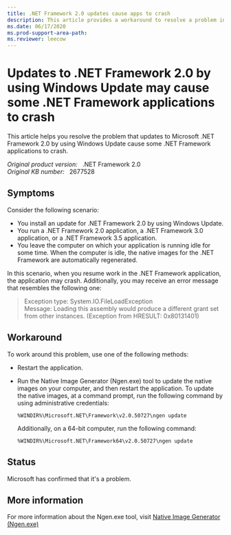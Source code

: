 ```yaml
---
title: .NET Framework 2.0 updates cause apps to crash
description: This article provides a workaround to resolve a problem in which updates to the .NET Framework 2.0 by using Windows Update may cause some .NET Framework applications to crash.
ms.date: 06/17/2020
ms.prod-support-area-path:
ms.reviewer: leecow
---
```

# Updates to .NET Framework 2.0 by using Windows Update may cause some .NET Framework applications to crash

This article helps you resolve the problem that updates to Microsoft .NET Framework 2.0 by using Windows Update cause some .NET Framework applications to crash.

_Original product version:_ &nbsp; .NET Framework 2.0  
_Original KB number:_ &nbsp; 2677528

## Symptoms

Consider the following scenario:

- You install an update for .NET Framework 2.0 by using Windows Update.
- You run a .NET Framework 2.0 application, a .NET Framework 3.0 application, or a .NET Framework 3.5 application.
- You leave the computer on which your application is running idle for some time. When the computer is idle, the native images for the .NET Framework are automatically regenerated.

In this scenario, when you resume work in the .NET Framework application, the application may crash. Additionally, you may receive an error message that resembles the following one:

> Exception type: System.IO.FileLoadException  
> Message: Loading this assembly would produce a different grant set from other instances. (Exception from HRESULT: 0x80131401)

## Workaround

To work around this problem, use one of the following methods:

- Restart the application.
- Run the Native Image Generator (Ngen.exe) tool to update the native images on your computer, and then restart the application. To update the native images, at a command prompt, run the following command by using administrative credentials:

    ```console
    %WINDIR%\Microsoft.NET\Framework\v2.0.50727\ngen update
    ```

    Additionally, on a 64-bit computer, run the following command:

    ```console
    %WINDIR%\Microsoft.NET\Framework64\v2.0.50727\ngen update
    ```

## Status

Microsoft has confirmed that it's a problem.

## More information

For more information about the Ngen.exe tool, visit [Native Image Generator (Ngen.exe)](/previous-versions/dotnet/netframework-2.0/6t9t5wcf(v=vs.80))
